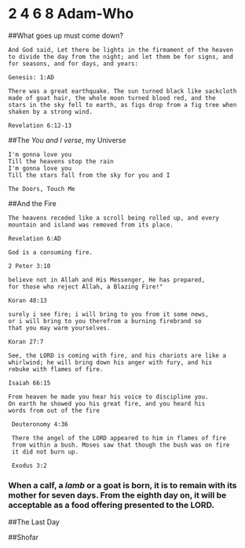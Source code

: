 # 2 4 6 8 Adam-Who

##What goes up must come down?

```
And God said, Let there be lights in the firmament of the heaven 
to divide the day from the night; and let them be for signs, and 
for seasons, and for days, and years:

Genesis: 1:AD

There was a great earthquake. The sun turned black like sackcloth
made of goat hair, the whole moon turned blood red, and the 
stars in the sky fell to earth, as figs drop from a fig tree when
shaken by a strong wind.

Revelation 6:12-13
```

##The *You and I* *verse*, my Universe

```
I'm gonna love you 
Till the heavens stop the rain 
I'm gonna love you 
Till the stars fall from the sky for you and I 
 
The Doors, Touch Me
```

##And the Fire

```
The heavens receded like a scroll being rolled up, and every
mountain and island was removed from its place.

Revelation 6:AD

God is a consuming fire.

2 Peter 3:10

believe not in Allah and His Messenger, He has prepared, 
for those who reject Allah, a Blazing Fire!" 

Koran 48:13

surely i see fire; i will bring to you from it some news, 
or i will bring to you therefrom a burning firebrand so 
that you may warm yourselves.

Koran 27:7

See, the LORD is coming with fire, and his chariots are like a
whirlwind; he will bring down his anger with fury, and his 
rebuke with flames of fire.

Isaiah 66:15

From heaven he made you hear his voice to discipline you. 
On earth he showed you his great fire, and you heard his
words from out of the fire
 
 Deuteronomy 4:36
 
 There the angel of the LORD appeared to him in flames of fire 
 from within a bush. Moses saw that though the bush was on fire
 it did not burn up. 
 
 Exodus 3:2
```

### When a calf, a ***lamb*** or a goat is born, it is to remain with its mother for seven days. From the eighth day on, it will be acceptable as a food offering presented to the LORD.
 
##The Last Day

##Shofar
